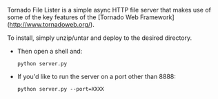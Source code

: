 Tornado File Lister is a simple async HTTP file server that makes use of some of the key features of the [Tornado Web Framework] (http://www.tornadoweb.org/).

To install, simply unzip/untar and deploy to the desired directory.

* Then open a shell and:
	<pre><code>python server.py</code></pre>
* If you'd like to run the server on a port other than 8888:
	<pre><code>python server.py --port=XXXX</code></pre>